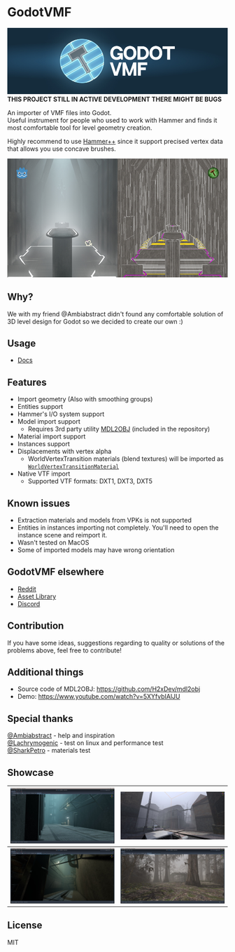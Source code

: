 # GodotVMF
![Hero](assets/hero.jpg)
**THIS PROJECT STILL IN ACTIVE DEVELOPMENT THERE MIGHT BE BUGS**  
  
An importer of VMF files into Godot.  
Useful instrument for people who used to work with Hammer and finds it most comfortable tool for level geometry creation.  
  
Highly recommend to use [Hammer++](https://ficool2.github.io/HammerPlusPlus-Website/) since it support precised vertex data that allows you use concave brushes.

![Example](assets/example.jpg)

## Why?
We with my friend @Ambiabstract didn't found any comfortable solution of 3D level design for Godot so we decided to create our own :)

## Usage
- [Docs](docs/readme.md)

## Features
- Import geometry (Also with smoothing groups)
- Entities support
- Hammer's I/O  system support
- Model import support
  - Requires 3rd party utility [MDL2OBJ](/mdl2obj) (included in the repository)  
- Material import support
- Instances support
- Displacements with vertex alpha
    - WorldVertexTransition materials (blend textures) will be imported as [`WorldVertexTransitionMaterial`](/addons/godotvmf/shaders/WorldVertexTransitionMaterial.gd)
- Native VTF import
  - Supported VTF formats: DXT1, DXT3, DXT5

## Known issues
- Extraction materials and models from VPKs is not supported
- Entities in instances importing not completely. You'll need to open the instance scene and reimport it.
- Wasn't tested on MacOS
- Some of imported models may have wrong orientation

## GodotVMF elsewhere
* [Reddit](https://www.reddit.com/r/godot/comments/1ax4b7h/godotvmf_use_valve_hammer_editor_for_level/)
* [Asset Library](https://godotengine.org/asset-library/asset/2605)
* [Discord](https://discord.gg/zpytJVvuHm)

## Contribution
If you have some ideas, suggestions regarding to quality or solutions of the problems above, feel free to contribute!

## Additional things
- Source code of MDL2OBJ: https://github.com/H2xDev/mdl2obj
- Demo: https://www.youtube.com/watch?v=5XYfvbIAlJU

## Special thanks
[@Ambiabstract](https://github.com/Ambiabstract) - help and inspiration  
[@Lachrymogenic](https://github.com/Lachrymogenic) - test on linux and performance test  
[@SharkPetro](https://github.com/SharkPetro) - materials test  

## Showcase
|<img src="assets/showcase4.jpg" alt="Project Brutalist" width="100%"/>|<img src="assets/showcase2.jpg" alt="Half-Life 2" width="100%"/>|
|-|-|
|<img src="assets/showcase3.jpg" alt="Project Brutalist" width="100%"/>|<img src="assets/showcase1.jpg" alt="Left 4 Dead" width="100%%"/>|

## License
MIT
